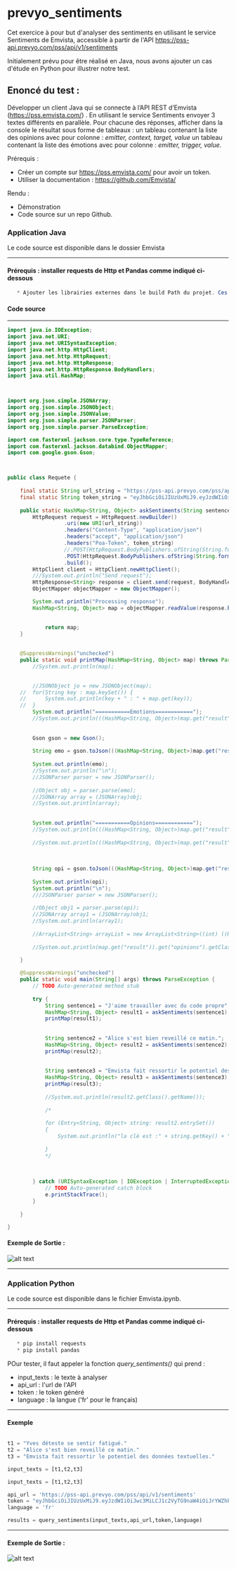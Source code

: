 # prevyo_sentiments

Cet exercice à pour but d'analyser des sentiments en utilisant le service Sentiments de Emvista, accessible à partir de l'API https://pss-api.prevyo.com/pss/api/v1/sentiments

Initialement prévu pour être réalisé en Java, nous avons ajouter un cas d'étude en Python pour illustrer notre test.


## Enoncé du test :

Développer un client Java qui se connecte à l’API REST d’Emvista (https://pss.emvista.com/) . En utilisant le service Sentiments envoyer 3 textes différents en parallèle. Pour chacune des réponses, afficher dans la console le résultat sous forme de tableaux :
un tableau contenant la liste des opinions avec pour colonne : *emitter, context, target, value*
un tableau contenant la liste des émotions avec pour colonne : *emitter, trigger, value.*

Prérequis : 
 * Créer un compte sur https://pss.emvista.com/ pour avoir un token.
 * Utiliser la documentation : https://github.com/Emvista/

Rendu :
 * Démonstration
 * Code source sur un repo Github.


### Application Java

Le code source est disponible dans le dossier Emvista

--------------------------------------------------------------
#### Prérequis : installer requests de Http et Pandas comme indiqué ci-dessous
```java
   * Ajouter les librairies externes dans le build Path du projet. Ces librairies sont disponibles dans Emvista/lib
```

#### Code source
-------------------------------------------------------------------------------
```java
import java.io.IOException;
import java.net.URI;
import java.net.URISyntaxException;
import java.net.http.HttpClient;
import java.net.http.HttpRequest;
import java.net.http.HttpResponse;
import java.net.http.HttpResponse.BodyHandlers;
import java.util.HashMap;



import org.json.simple.JSONArray;
import org.json.simple.JSONObject;
import org.json.simple.JSONValue;
import org.json.simple.parser.JSONParser;
import org.json.simple.parser.ParseException;

import com.fasterxml.jackson.core.type.TypeReference;
import com.fasterxml.jackson.databind.ObjectMapper;
import com.google.gson.Gson;



public class Requete {
	
	final static String url_string = "https://pss-api.prevyo.com/pss/api/v1/sentiments";
	final static String token_string = "eyJhbGciOiJIUzUxMiJ9.eyJzdWIiOiJwc3MiLCJ1c2VyTG9naW4iOiJrYWZhbmRvLnJvZHJpcXVlQGdtYWlsLmNvbSIsInVzZXJJZCI6Mjg5LCJpdGEiOjE2NDEyOTE2NzE2MTgsInJvbGVzIjoiUk9MRV9VU0VSIn0.MmZJdRTWosv2m8R1poiEXWdoedjb7Wh9WkmM9tamDKgn-hYpDWNNQvkHCnv77vqn77QhSKukl8_A86DV1TvS_w";
	
	public static HashMap<String, Object> askSentiments(String sentence) throws URISyntaxException, IOException, InterruptedException {
		HttpRequest request = HttpRequest.newBuilder()
				  .uri(new URI(url_string))
				  .headers("Content-Type", "application/json")
				  .headers("accept", "application/json")
				  .headers("Poa-Token", token_string)
				  //.POST(HttpRequest.BodyPublishers.ofString(String.format("{ \"text\" : \"%s\",\"parameters\": [{\"name\": \"lang\", \"value\": \"fr\"}] }", sentence)))
				  .POST(HttpRequest.BodyPublishers.ofString(String.format("{ \"text\" : \"%s\",\"parameters\": [{\"name\": \"lang\", \"value\": \"fr\"}] }", sentence)))
				  .build();
		HttpClient client = HttpClient.newHttpClient();
		///System.out.println("Send request");
		HttpResponse<String> response = client.send(request, BodyHandlers.ofString());
		ObjectMapper objectMapper = new ObjectMapper();

		System.out.println("Processing response");
		HashMap<String, Object> map = objectMapper.readValue(response.body(), new TypeReference<HashMap<String, Object>>(){});

		
			return map;
	}
	
	
	@SuppressWarnings("unchecked")
	public static void printMap(HashMap<String, Object> map) throws ParseException {
		//System.out.println(map);
		

		//JSONObject jo = new JSONObject(map);
	//	for(String key : map.keySet()) {
	//		System.out.println(key + " : " + map.get(key));
	//	}
		System.out.println("===========Emotions============");
		//System.out.println(((HashMap<String, Object>)map.get("result")).get("emotions")+ "\n");
		
		
		Gson gson = new Gson(); 
		
		String emo = gson.toJson(((HashMap<String, Object>)map.get("result")).get("emotions")); 
		
		System.out.println(emo);
		//System.out.println("\n");
		//JSONParser parser = new JSONParser();
		
		//Object obj = parser.parse(emo);
        //JSONArray array = (JSONArray)obj;
        //System.out.println(array);
   
		
		System.out.println("===========Opinions============");
		//System.out.println(((HashMap<String, Object>)map.get("result")).get("opinions").getClass().getName());
		
		//System.out.println(((HashMap<String, Object>)map.get("result")).get("opinions"));
		
	
		
		String opi = gson.toJson(((HashMap<String, Object>)map.get("result")).get("emotions")); 
		
		System.out.println(opi);
		System.out.println("\n");
		///JSONParser parser = new JSONParser();
		
		//Object obj1 = parser.parse(opi);
        //JSONArray array1 = (JSONArray)obj1;
        //System.out.println(array1);
		
		//ArrayList<String> arrayList = new ArrayList<String>((int) ((HashMap<String, Object>)map.get("result")).get("opinions"));
		
		//System.out.println(map.get("result")).get("opinions").getClass().getName());

	}
	
	@SuppressWarnings("unchecked")
	public static void main(String[] args) throws ParseException {
		// TODO Auto-generated method stub
		
		try {
			String sentence1 = "J'aime travailler avec du code propre";
			HashMap<String, Object> result1 = askSentiments(sentence1);
			printMap(result1);
		
			
			String sentence2 = "Alice s'est bien reveillé ce matin.";
			HashMap<String, Object> result2 = askSentiments(sentence2);
			printMap(result2);
			
			
			String sentence3 = "Emvista fait ressortir le potentiel des données textuelles.";
			HashMap<String, Object> result3 = askSentiments(sentence3);
			printMap(result3);
			
			//System.out.println(result2.getClass().getName());
			
			/*
			
			for (Entry<String, Object> string: result2.entrySet())
			{
				System.out.println("la clé est :" + string.getKey() + ", la valeur est : " + string.getValue());
		
			}		
			*/
			

		
		} catch (URISyntaxException | IOException | InterruptedException e) {
			// TODO Auto-generated catch block
			e.printStackTrace();
		}
		
	}

}


```

#### Exemple de Sortie : 

![alt text](./jav_out.png)


---------------------------------------------------------------------------------------------------------------
### Application Python

Le code source est disponible dans le fichier Emvista.ipynb.

---------------------------------------------------------------------------------------------------------------
#### Prérequis : installer requests de Http et Pandas comme indiqué ci-dessous
```python
   * pip install requests
   * pip install pandas   
```

POur tester, il faut appeler la fonction *query_sentiments()* qui prend :
  * input_texts : le texte à analyser
  * api_url : l'url de l'API 
  * token : le token généré
  * language : la langue ('fr' pour le français)

---------------------------------------------------------------------------------------------------------------
#### Exemple 

```python

t1 = "Yves déteste se sentir fatigué."
t2 = "Alice s'est bien reveillé ce matin."
t3 = "Emvista fait ressortir le potentiel des données textuelles."

input_texts = [t1,t2,t3]

input_texts = [t1,t2,t3]

api_url = 'https://pss-api.prevyo.com/pss/api/v1/sentiments'
token = "eyJhbGciOiJIUzUxMiJ9.eyJzdWIiOiJwc3MiLCJ1c2VyTG9naW4iOiJrYWZhbmRvLnJvZHJpcXVlQGdtYWlsLmNvbSIsInVzZXJJZCI6Mjg5LCJpdGEiOjE2NDEyOTE2NzE2MTgsInJvbGVzIjoiUk9MRV9VU0VSIn0.MmZJdRTWosv2m8R1poiEXWdoedjb7Wh9WkmM9tamDKgn-hYpDWNNQvkHCnv77vqn77QhSKukl8_A86DV1TvS_w"
language = 'fr'

results = query_sentiments(input_texts,api_url,token,language)
```
---------------------------------------------------------------------------------------------------------------
#### Exemple de Sortie : 

![alt text](./py_out.png)
